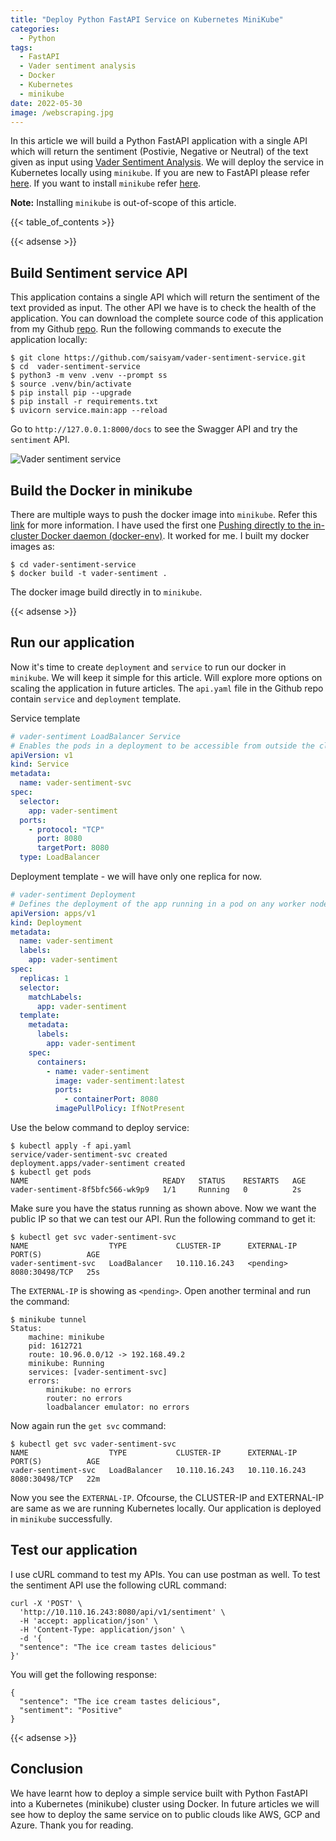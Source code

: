 ```yaml
---
title: "Deploy Python FastAPI Service on Kubernetes MiniKube"
categories:
  - Python
tags:
  - FastAPI
  - Vader sentiment analysis
  - Docker
  - Kubernetes
  - minikube
date: 2022-05-30
image: /webscraping.jpg
---
```


In this article we will build a Python FastAPI application with a single API which will return the sentiment (Postivie, Negative or Neutral) of the text given as input using [Vader Sentiment Analysis](https://www.geeksforgeeks.org/python-sentiment-analysis-using-vader/). We will deploy the service in Kubernetes locally using `minikube`. If you are new to FastAPI please refer [here](https://fastapi.tiangolo.com/). If you want to install `minikube` refer [here](https://minikube.sigs.k8s.io/docs/start/). 

**Note:** Installing `minikube` is out-of-scope of this article.

{{< table_of_contents >}}

{{< adsense >}}

## Build Sentiment service API
This application contains a single API which will return the sentiment of the text provided as input. The other API we have is to check the health of the application. You can download the complete source code of this application from my Github [repo](https://github.com/saisyam/vader-sentiment-service). Run the following commands to execute the application locally:

```shell
$ git clone https://github.com/saisyam/vader-sentiment-service.git
$ cd  vader-sentiment-service
$ python3 -m venv .venv --prompt ss
$ source .venv/bin/activate
$ pip install pip --upgrade
$ pip install -r requirements.txt
$ uvicorn service.main:app --reload
```

Go to `http://127.0.0.1:8000/docs` to see the Swagger API and try the `sentiment` API.

![Vader sentiment service](../vader-sentiment-post-swagger.jpg)

## Build the Docker in minikube
There are multiple ways to push the docker image into `minikube`. Refer this [link](https://minikube.sigs.k8s.io/docs/handbook/pushing/) for more information. I have used the first one [Pushing directly to the in-cluster Docker daemon (docker-env)](https://minikube.sigs.k8s.io/docs/handbook/pushing/#1-pushing-directly-to-the-in-cluster-docker-daemon-docker-env). It worked for me. I built my docker images as:

```shell
$ cd vader-sentiment-service
$ docker build -t vader-sentiment .
```
The docker image build directly in to `minikube`.

{{< adsense >}}

## Run our application
Now it's time to create `deployment` and `service` to run our docker in `minikube`. We will keep it simple for this article. Will explore more options on scaling the application in future articles. The `api.yaml` file in the Github repo contain `service` and `deployment` template.

Service template
```yaml
# vader-sentiment LoadBalancer Service
# Enables the pods in a deployment to be accessible from outside the cluster
apiVersion: v1
kind: Service
metadata:
  name: vader-sentiment-svc
spec:
  selector:
    app: vader-sentiment
  ports:
    - protocol: "TCP"
      port: 8080
      targetPort: 8080
  type: LoadBalancer
```

Deployment template - we will have only one replica for now.
```yaml
# vader-sentiment Deployment
# Defines the deployment of the app running in a pod on any worker node
apiVersion: apps/v1
kind: Deployment
metadata:
  name: vader-sentiment
  labels:
    app: vader-sentiment
spec:
  replicas: 1
  selector:
    matchLabels:
      app: vader-sentiment
  template:
    metadata:
      labels:
        app: vader-sentiment
    spec:
      containers:
        - name: vader-sentiment
          image: vader-sentiment:latest
          ports:
            - containerPort: 8080
          imagePullPolicy: IfNotPresent
```

Use the below command to deploy service:

```shell
$ kubectl apply -f api.yaml 
service/vader-sentiment-svc created
deployment.apps/vader-sentiment created
$ kubectl get pods
NAME                              READY   STATUS    RESTARTS   AGE
vader-sentiment-8f5bfc566-wk9p9   1/1     Running   0          2s
```
Make sure you have the status running as shown above. Now we want the public IP so that we can test our API. Run the following command to get it:

```shell
$ kubectl get svc vader-sentiment-svc
NAME                  TYPE           CLUSTER-IP      EXTERNAL-IP   PORT(S)          AGE
vader-sentiment-svc   LoadBalancer   10.110.16.243   <pending>     8080:30498/TCP   25s
```
The `EXTERNAL-IP` is showing as `<pending>`. Open another terminal and run the command:

```shell
$ minikube tunnel
Status:	
	machine: minikube
	pid: 1612721
	route: 10.96.0.0/12 -> 192.168.49.2
	minikube: Running
	services: [vader-sentiment-svc]
    errors: 
		minikube: no errors
		router: no errors
		loadbalancer emulator: no errors
```

Now again run the `get svc` command:

```shell
$ kubectl get svc vader-sentiment-svc
NAME                  TYPE           CLUSTER-IP      EXTERNAL-IP     PORT(S)          AGE
vader-sentiment-svc   LoadBalancer   10.110.16.243   10.110.16.243   8080:30498/TCP   22m
```
Now you see the `EXTERNAL-IP`. Ofcourse, the CLUSTER-IP and EXTERNAL-IP are same as we are running Kubernetes locally. Our application is deployed in `minikube` successfully.

## Test our application
I use cURL command to test my APIs. You can use postman as well. To test the sentiment API use the following cURL command:

```shell
curl -X 'POST' \
  'http://10.110.16.243:8080/api/v1/sentiment' \
  -H 'accept: application/json' \
  -H 'Content-Type: application/json' \
  -d '{
  "sentence": "The ice cream tastes delicious"
}'
```
You will get the following response:
```shell
{
  "sentence": "The ice cream tastes delicious",
  "sentiment": "Positive"
}
```

{{< adsense >}}

## Conclusion
We have learnt how to deploy a simple service built with Python FastAPI into a Kubernetes (minikube) cluster using Docker. In future articles we will see how to deploy the same service on to public clouds like AWS, GCP and Azure. Thank you for reading.